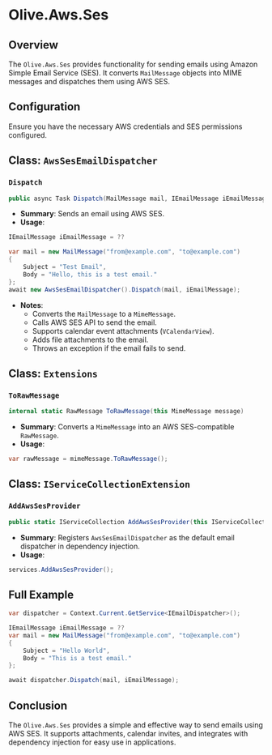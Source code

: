 # Olive.Aws.Ses

## Overview
The `Olive.Aws.Ses` provides functionality for sending emails using Amazon Simple Email Service (SES). It converts `MailMessage` objects into MIME messages and dispatches them using AWS SES.

## Configuration
Ensure you have the necessary AWS credentials and SES permissions configured. 

## Class: `AwsSesEmailDispatcher`

### `Dispatch`
```csharp
public async Task Dispatch(MailMessage mail, IEmailMessage iEmailMessage)
```
- **Summary**: Sends an email using AWS SES.
- **Usage**:
```csharp
IEmailMessage iEmailMessage = ??

var mail = new MailMessage("from@example.com", "to@example.com")
{
    Subject = "Test Email",
    Body = "Hello, this is a test email."
};
await new AwsSesEmailDispatcher().Dispatch(mail, iEmailMessage);
```
- **Notes**:
  - Converts the `MailMessage` to a `MimeMessage`.
  - Calls AWS SES API to send the email.
  - Supports calendar event attachments (`VCalendarView`).
  - Adds file attachments to the email.
  - Throws an exception if the email fails to send.  


## Class: `Extensions`

### `ToRawMessage`
```csharp
internal static RawMessage ToRawMessage(this MimeMessage message)
```
- **Summary**: Converts a `MimeMessage` into an AWS SES-compatible `RawMessage`.
- **Usage**:
```csharp
var rawMessage = mimeMessage.ToRawMessage();
```

## Class: `IServiceCollectionExtension`

### `AddAwsSesProvider`
```csharp
public static IServiceCollection AddAwsSesProvider(this IServiceCollection services)
```
- **Summary**: Registers `AwsSesEmailDispatcher` as the default email dispatcher in dependency injection.
- **Usage**:
```csharp
services.AddAwsSesProvider();
```

## Full Example
```csharp  
var dispatcher = Context.Current.GetService<IEmailDispatcher>();

IEmailMessage iEmailMessage = ??
var mail = new MailMessage("from@example.com", "to@example.com")
{
    Subject = "Hello World",
    Body = "This is a test email."
};

await dispatcher.Dispatch(mail, iEmailMessage);
```

## Conclusion
The `Olive.Aws.Ses` provides a simple and effective way to send emails using AWS SES. It supports attachments, calendar invites, and integrates with dependency injection for easy use in applications.
